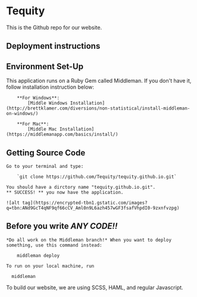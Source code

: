 # Tequity

This is the Github repo for our website.

## Deployment instructions

## Environment Set-Up
   
   This application runs on a Ruby Gem called Middleman. If you don't have it, follow installation instruction below:
   
        **For Windows**:
            [Middle Windows Installation](http://brettklamer.com/diversions/non-statistical/install-middleman-on-windows/)
            
        **For Mac**:
            [Middle Mac Installation](https://middlemanapp.com/basics/install/)
            
        
## Getting Source Code 
    
    Go to your terminal and type:
    
        `git clone https://github.com/Tequity/tequity.github.io.git`
        
    You should have a dirctory name "tequity.github.io.git".
    ** SUCCESS! ** you now have the application.
    
    ![alt tag](https://encrypted-tbn1.gstatic.com/images?q=tbn:ANd9GcT4qNF9qf66cCV_Aml0n9L6azh457wGF3fsafVhpdI0-9zxnfvzpg)


## Before you write ***ANY CODE!!***  

    *Do all work on the Middleman branch!* When you want to deploy something, use this command instead:
    
        middleman deploy

    To run on your local machine, run
    
      middleman

To build our website, we are using SCSS, HAML, and regular Javascript.
